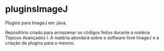 # pluginsImageJ
Plugins para ImageJ em Java.

Repositório criado para armazenar os códigos feitos durante a matéria Tópicos Avançados I. A matéria abordará sobre o software livre ImageJ e a criação de plugins para o mesmo.
